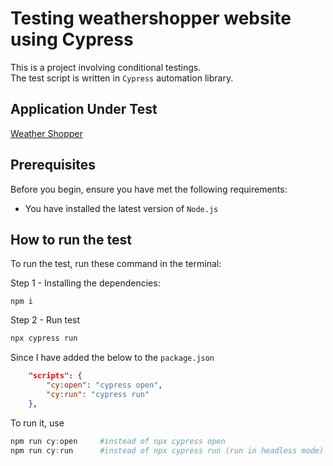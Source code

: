 # Testing weathershopper website using Cypress

This is a project involving conditional testings.
<br>The test script is written in `Cypress` automation library.

## Application Under Test

[Weather Shopper](http://weathershopper.pythonanywhere.com/)

## Prerequisites

Before you begin, ensure you have met the following requirements:

- You have installed the latest version of `Node.js`

## How to run the test

To run the test, run these command in the terminal:

Step 1 - Installing the dependencies:

```
npm i
```

Step 2 - Run test

```powershell
npx cypress run
```

Since I have added the below to the `package.json`

```json
	"scripts": {
		"cy:open": "cypress open",
		"cy:run": "cypress run"
	},
```

To run it, use

```powershell
npm run cy:open  	#instead of npx cypress open
npm run cy:run		#instead of npx cypress run (run in headless mode)
```

